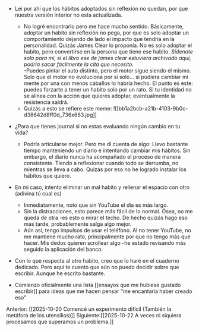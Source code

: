 - Leí por ahí que los hábitos adoptados sin reflexión no quedan, por que  nuestra versión interior no esta actualizada. 
	- No logré encontrarlo pero me hace mucho sentido. 
		Básicamente, adoptar un habito sin reflexión no pega, por que es solo adoptar un comportamiento dejando de lado el impacto que tendría en la personalidad.
		Quizás James Clear lo proponía. No es solo adoptar el habito, pero convertirse en la persona que tiene ese habito.
*Sidenote solo para mí, si el libro ese de james clear estuviera archivado aquí, podría sacar fácilmente la cita que necesito.*  
	-Puedes pintar el auto distinto, pero el motor sigue siendo el mismo.  Solo que el motor no evoluciona por si solo... si pudiera cambiar mi mente por una con menos caballos lo habría hecho. El punto es este: puedes forzarte a tener un habito solo por un rato. Si tu identidad no se alinea con la acción que quieres adoptar, eventualmente la resistencia saldrá. 
	- Quizás a esto se refiere este meme: 
![[bb1a2bcb-a21b-4103-9b0c-d38642d8ff0d_736x663.jpg]]

- ¿Para que tienes journal si no estas evaluando ningún cambio en tu vida? 
	- Podría articularse mejor. Pero me di cuenta de algo: Llevo bastante tiempo manteniendo un diario e intentando cambiar mis hábitos. Sin embargo, el diario nunca ha acompañado el proceso de manera consistente. Tiendo a reflexionar cuando todo se derrumba, no mientras se lleva a cabo. Quizás por eso no he logrado instalar los hábitos que quiero. 
- En mi caso, intento eliminar un mal habito y rellenar el espacio con otro (adivina tú cual es)
	- Inmediatamente, noto que sin YouTube el día es más largo. 
	- Sin la distracciones, esto parece más fácil de lo normal. Ósea, no me queda de otra -es esto o mirar el techo. De hecho quizás hago eso más tarde, probablemente salga algo mejor. 
	- Aún así, tengo impulsos de usar el teléfono. Al no tener YouTube, no me mantiene mucho rato, principalmente por que no tengo más que hacer. Mis dedos quieren scrollear algo -he estado revisando más seguido la aplicación del banco.
- Con lo que respecta al otro habito, creo que lo haré en el cuaderno dedicado. Pero aquí te cuento que aún no puedo decidir sobre que escribir. Aunque he escrito bastante.
- Comienzo oficialmente una lista [[ensayos que me hubiese gustado escribir]] para ideas que me hacen pensar "me encantaría haber creado eso"

Anterior: [[2025-10-20 Comencé un experimento difícil (También la metáfora de los utensilios)]]
Siguiente:[[2025-10-22 A veces ni siquiera procesamos que superamos un problema.]]